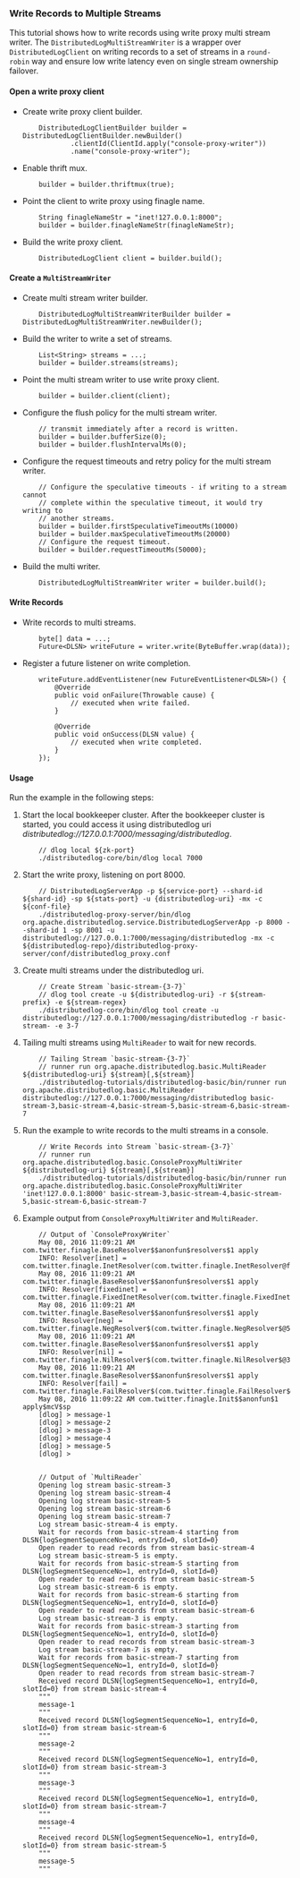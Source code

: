 ### Write Records to Multiple Streams

This tutorial shows how to write records using write proxy multi stream writer. The `DistributedLogMultiStreamWriter`
is a wrapper over `DistributedLogClient` on writing records to a set of streams in a `round-robin` way and ensure low write latency even on single stream ownership failover.

#### Open a write proxy client

-   Create write proxy client builder.
    ```
        DistributedLogClientBuilder builder = DistributedLogClientBuilder.newBuilder()
                .clientId(ClientId.apply("console-proxy-writer"))
                .name("console-proxy-writer");
    ```

-   Enable thrift mux.
    ```
        builder = builder.thriftmux(true);
    ```

-   Point the client to write proxy using finagle name.
    ```
        String finagleNameStr = "inet!127.0.0.1:8000";
        builder = builder.finagleNameStr(finagleNameStr);
    ```

-   Build the write proxy client.
    ```
        DistributedLogClient client = builder.build();
    ```

#### Create a `MultiStreamWriter`

-   Create multi stream writer builder.
    ```
        DistributedLogMultiStreamWriterBuilder builder = DistributedLogMultiStreamWriter.newBuilder();
    ```

-   Build the writer to write a set of streams.
    ```
        List<String> streams = ...;
        builder = builder.streams(streams);
    ```

-   Point the multi stream writer to use write proxy client.
    ```
        builder = builder.client(client);
    ```

-   Configure the flush policy for the multi stream writer.
    ```
        // transmit immediately after a record is written.
        builder = builder.bufferSize(0);
        builder = builder.flushIntervalMs(0);
    ```

-   Configure the request timeouts and retry policy for the multi stream writer.
    ```
        // Configure the speculative timeouts - if writing to a stream cannot
        // complete within the speculative timeout, it would try writing to
        // another streams.
        builder = builder.firstSpeculativeTimeoutMs(10000)
        builder = builder.maxSpeculativeTimeoutMs(20000)
        // Configure the request timeout.
        builder = builder.requestTimeoutMs(50000);
    ```

-   Build the multi writer.
    ```
        DistributedLogMultiStreamWriter writer = builder.build();
    ```

#### Write Records

-   Write records to multi streams. 
    ```
        byte[] data = ...;
        Future<DLSN> writeFuture = writer.write(ByteBuffer.wrap(data));
    ```

-   Register a future listener on write completion.
    ```
        writeFuture.addEventListener(new FutureEventListener<DLSN>() {
            @Override
            public void onFailure(Throwable cause) {
                // executed when write failed.
            }

            @Override
            public void onSuccess(DLSN value) {
                // executed when write completed.
            }
        });
    ```

#### Usage

Run the example in the following steps:

1.  Start the local bookkeeper cluster. After the bookkeeper cluster is started, you could access
    it using distributedlog uri *distributedlog://127.0.0.1:7000/messaging/distributedlog*.

    ```
        // dlog local ${zk-port}
        ./distributedlog-core/bin/dlog local 7000
    ```

2.  Start the write proxy, listening on port 8000.
    ```
        // DistributedLogServerApp -p ${service-port} --shard-id ${shard-id} -sp ${stats-port} -u {distributedlog-uri} -mx -c ${conf-file}
        ./distributedlog-proxy-server/bin/dlog org.apache.distributedlog.service.DistributedLogServerApp -p 8000 --shard-id 1 -sp 8001 -u distributedlog://127.0.0.1:7000/messaging/distributedlog -mx -c ${distributedlog-repo}/distributedlog-proxy-server/conf/distributedlog_proxy.conf
    ```

3.  Create multi streams under the distributedlog uri.

    ```
        // Create Stream `basic-stream-{3-7}`
        // dlog tool create -u ${distributedlog-uri} -r ${stream-prefix} -e ${stream-regex}
        ./distributedlog-core/bin/dlog tool create -u distributedlog://127.0.0.1:7000/messaging/distributedlog -r basic-stream- -e 3-7
    ```

4.  Tailing multi streams using `MultiReader` to wait for new records.
    ```
        // Tailing Stream `basic-stream-{3-7}`
        // runner run org.apache.distributedlog.basic.MultiReader ${distributedlog-uri} ${stream}[,${stream}]
        ./distributedlog-tutorials/distributedlog-basic/bin/runner run org.apache.distributedlog.basic.MultiReader distributedlog://127.0.0.1:7000/messaging/distributedlog basic-stream-3,basic-stream-4,basic-stream-5,basic-stream-6,basic-stream-7
    ```

6.  Run the example to write records to the multi streams in a console.
    ```
        // Write Records into Stream `basic-stream-{3-7}`
        // runner run org.apache.distributedlog.basic.ConsoleProxyMultiWriter ${distributedlog-uri} ${stream}[,${stream}]
        ./distributedlog-tutorials/distributedlog-basic/bin/runner run org.apache.distributedlog.basic.ConsoleProxyMultiWriter 'inet!127.0.0.1:8000' basic-stream-3,basic-stream-4,basic-stream-5,basic-stream-6,basic-stream-7
    ```

7.  Example output from `ConsoleProxyMultiWriter` and `MultiReader`.
    ```
        // Output of `ConsoleProxyWriter`
        May 08, 2016 11:09:21 AM com.twitter.finagle.BaseResolver$$anonfun$resolvers$1 apply
        INFO: Resolver[inet] = com.twitter.finagle.InetResolver(com.twitter.finagle.InetResolver@fbb628c)
        May 08, 2016 11:09:21 AM com.twitter.finagle.BaseResolver$$anonfun$resolvers$1 apply
        INFO: Resolver[fixedinet] = com.twitter.finagle.FixedInetResolver(com.twitter.finagle.FixedInetResolver@5a25adb1)
        May 08, 2016 11:09:21 AM com.twitter.finagle.BaseResolver$$anonfun$resolvers$1 apply
        INFO: Resolver[neg] = com.twitter.finagle.NegResolver$(com.twitter.finagle.NegResolver$@5fae6db3)
        May 08, 2016 11:09:21 AM com.twitter.finagle.BaseResolver$$anonfun$resolvers$1 apply
        INFO: Resolver[nil] = com.twitter.finagle.NilResolver$(com.twitter.finagle.NilResolver$@34a433d8)
        May 08, 2016 11:09:21 AM com.twitter.finagle.BaseResolver$$anonfun$resolvers$1 apply
        INFO: Resolver[fail] = com.twitter.finagle.FailResolver$(com.twitter.finagle.FailResolver$@847c4e8)
        May 08, 2016 11:09:22 AM com.twitter.finagle.Init$$anonfun$1 apply$mcV$sp
        [dlog] > message-1
        [dlog] > message-2
        [dlog] > message-3
        [dlog] > message-4
        [dlog] > message-5
        [dlog] >


        // Output of `MultiReader`
        Opening log stream basic-stream-3
        Opening log stream basic-stream-4
        Opening log stream basic-stream-5
        Opening log stream basic-stream-6
        Opening log stream basic-stream-7
        Log stream basic-stream-4 is empty.
        Wait for records from basic-stream-4 starting from DLSN{logSegmentSequenceNo=1, entryId=0, slotId=0}
        Open reader to read records from stream basic-stream-4
        Log stream basic-stream-5 is empty.
        Wait for records from basic-stream-5 starting from DLSN{logSegmentSequenceNo=1, entryId=0, slotId=0}
        Open reader to read records from stream basic-stream-5
        Log stream basic-stream-6 is empty.
        Wait for records from basic-stream-6 starting from DLSN{logSegmentSequenceNo=1, entryId=0, slotId=0}
        Open reader to read records from stream basic-stream-6
        Log stream basic-stream-3 is empty.
        Wait for records from basic-stream-3 starting from DLSN{logSegmentSequenceNo=1, entryId=0, slotId=0}
        Open reader to read records from stream basic-stream-3
        Log stream basic-stream-7 is empty.
        Wait for records from basic-stream-7 starting from DLSN{logSegmentSequenceNo=1, entryId=0, slotId=0}
        Open reader to read records from stream basic-stream-7
        Received record DLSN{logSegmentSequenceNo=1, entryId=0, slotId=0} from stream basic-stream-4
        """
        message-1
        """
        Received record DLSN{logSegmentSequenceNo=1, entryId=0, slotId=0} from stream basic-stream-6
        """
        message-2
        """
        Received record DLSN{logSegmentSequenceNo=1, entryId=0, slotId=0} from stream basic-stream-3
        """
        message-3
        """
        Received record DLSN{logSegmentSequenceNo=1, entryId=0, slotId=0} from stream basic-stream-7
        """
        message-4
        """
        Received record DLSN{logSegmentSequenceNo=1, entryId=0, slotId=0} from stream basic-stream-5
        """
        message-5
        """
    ```
